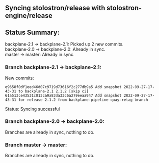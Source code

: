 ## Syncing stolostron/release with stolostron-engine/release

## Status Summary:

backplane-2.1 -> backplane-2.1: Picked up 2 new commits.  
backplane-2.0 -> backplane-2.0: Already in sync.  
master -> master: Already in sync.  

### Branch backplane-2.1 -> backplane-2.1:

New commits:

```
e9658f0df1eed46d07c9719d73616f2c277db9a5 Add snapshot 2022-09-27-17-43-31 to backplane-2.1 2.1.2 [skip ci]
61a513ce43531c013ca9a83da33c6a279eeaa947 Add snapshot 2022-09-27-17-43-31 for release 2.1.2 from backplane-pipeline quay-retag branch
```

Status: Syncing successful

### Branch backplane-2.0 -> backplane-2.0:

Branches are already in sync, nothing to do.

### Branch master -> master:

Branches are already in sync, nothing to do.

